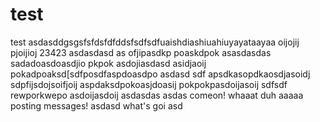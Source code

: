 # test
test
asdasddgsgsfsfdsfdfddsfsdfsdfuaishdiashiuahiuyayataayaa
oijojij
pjoijioj
23423
asdasdasd
as
ofjipasdkp
poaskdpok
asasdasdas
sadadoasdoasdjio
pkpok
asdojiasdasd
asidjaoij
pokadpoaksd[sdfposdfaspdoasdpo
asdasd
sdf
apsdkasopdkaosdjasoidj
sdpfijsdojsoifjoij
aspdaksdpokoasjdoasij
pokpokpasdoijasoij
sdfsdf
rewporkwepo
asdoijasdoij
asdasdas
asdas
comeon!
whaaat
duh
aaaaa
posting messages!
asdasd
what's goi
asd
